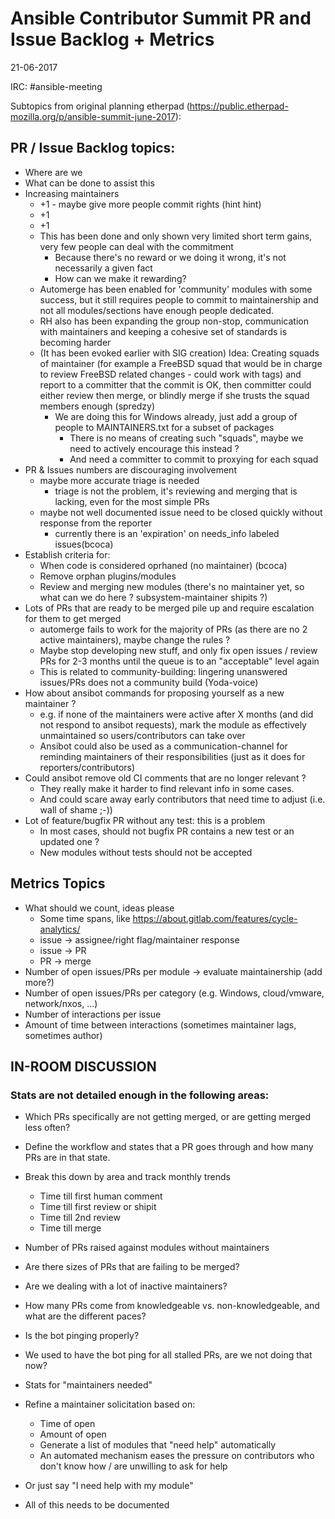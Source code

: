 # Ansible Contributor Summit PR and Issue Backlog + Metrics
21-06-2017

IRC: #ansible-meeting

Subtopics from original planning etherpad (https://public.etherpad-mozilla.org/p/ansible-summit-june-2017):

## PR / Issue Backlog topics:

* Where are we
* What can be done to assist this
* Increasing maintainers
  * +1 - maybe give more people commit rights (hint hint)
  * +1
  * +1
  * This has been done and only shown very limited short term gains, very few people can deal with the commitment
    * Because there's no reward or we doing it wrong, it's not necessarily a given fact
    * How can we make it rewarding?
  * Automerge has been enabled for 'community' modules with some success, but it still requires people to commit to maintainership and not all modules/sections have enough people dedicated.
  * RH also has been expanding the group non-stop, communication with maintainers and keeping a cohesive set of standards is becoming harder
  * (It has been evoked earlier with SIG creation) Idea: Creating squads of maintainer (for example a FreeBSD squad that would be in charge to review FreeBSD related changes - could work with tags) and report to a committer that the commit is OK, then committer could either review then merge, or blindly merge if she trusts the squad members enough (spredzy)
    * We are doing this for Windows already, just add a group of people to MAINTAINERS.txt for a subset of packages
      * There is no means of creating such "squads", maybe we need to actively encourage this instead ?
      * And need a committer to commit to proxying for each squad
* PR & Issues numbers are discouraging involvement
  * maybe more accurate triage is needed
    * triage is not the problem, it's reviewing and merging that is lacking, even for the most simple PRs
  * maybe not well documented issue need to be closed quickly without response from the reporter
    * currently there is an 'expiration' on needs_info labeled issues(bcoca)
* Establish criteria for:
  * When code is considered oprhaned (no maintainer) (bcoca)
  * Remove orphan plugins/modules
  * Review and merging new modules (there's no maintainer yet, so what can we do here ? subsystem-maintainer shipits ?)
* Lots of PRs that are ready to be merged pile up and require escalation for them to get merged
  * automerge fails to work for the majority of PRs (as there are no 2 active maintainers), maybe change the rules ?
  * Maybe stop developing new stuff, and only fix open issues / review PRs for 2-3 months until the queue is to an "acceptable" level again
  * This is related to community-building: lingering unanswered issues/PRs does not a community build (Yoda-voice)
* How about ansibot commands for proposing yourself as a new maintainer ?
  * e.g. if none of the maintainers were active after X months (and did not respond to ansibot requests), mark the module as effectively unmaintained so users/contributors can take over
  * Ansibot could also be used as a communication-channel for reminding maintainers of their responsibilities (just as it does for reporters/contributors)
* Could ansibot remove old CI comments that are no longer relevant ?
    * They really make it harder to find relevant info in some cases.
    * And could scare away early contributors that need time to adjust (i.e. wall of shame ;-))
* Lot of feature/bugfix PR without any test: this is a problem
    * In most cases, should not bugfix PR contains a new test or an updated one ?
    * New modules without tests should not be accepted

## Metrics Topics

* What should we count, ideas please
  * Some time spans, like https://about.gitlab.com/features/cycle-analytics/
  * issue -> assignee/right flag/maintainer response
  * issue -> PR
  * PR -> merge
* Number of open issues/PRs per module -> evaluate maintainership (add more?)
* Number of open issues/PRs per category (e.g. Windows, cloud/vmware, network/nxos, ...)
* Number of interactions per issue
* Amount of time between interactions (sometimes maintainer lags, sometimes author)

## IN-ROOM DISCUSSION

### Stats are not detailed enough in the following areas:
* Which PRs specifically are not getting merged, or are getting merged less often?
* Define the workflow and states that a PR goes through and how many PRs are in that state.
* Break this down by area and track monthly trends
  * Time till first human comment
  * Time till first review or shipit
  * Time till 2nd review
  * Time till merge
* Number of PRs raised against modules without maintainers

* Are there sizes of PRs that are failing to be merged?
* Are we dealing with a lot of inactive maintainers?
* How many PRs come from knowledgeable vs. non-knowledgeable, and what are the different paces?
* Is the bot pinging properly?
* We used to have the bot ping for all stalled PRs, are we not doing that now?
* Stats for "maintainers needed"
* Refine a maintainer solicitation based on:
  * Time of open
  * Amount of open
  * Generate a list of modules that "need help" automatically
  * An automated mechanism eases the pressure on contributors who don't know how / are unwilling to ask for help
* Or just say "I need help with my module"
* All of this needs to be documented

